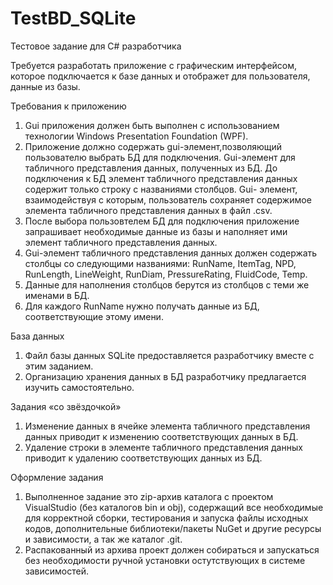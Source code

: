 # TestBD_SQLite

Тестовое задание для C# разработчика

Требуется разработать приложение с графическим интерфейсом, которое подключается к базе данных и отображет для пользователя, данные из базы.

Требования к приложению
1. Gui приложения должен быть выполнен с использованием технологии Windows Presentation Foundation (WPF).
2. Приложение должно содержать gui-элемент,позволяющий пользователю выбрать БД для подключения. Gui-элемент для табличного представления данных, полученных из БД. До подключения к БД элемент табличного представления данных содержит только строку с названиями столбцов. Gui- элемент, взаимодействуя с которым, пользователь сохраняет содержимое элемента табличного представления данных в файл .csv.
3. После выбора пользовтелем БД для подключения приложение запрашивает необходимые данные из базы и наполняет ими элемент табличного представления данных.
4. Gui-элемент табличного представления данных должен содержать столбцы со следующими названиями: RunName, ItemTag, NPD, RunLength, LineWeight, RunDiam, PressureRating, FluidCode, Temp.
5. Данные для наполнения столбцов берутся из столбцов с теми же именами в БД.
6. Для каждого RunName нужно получать данные из БД, соответствующие этому имени.

База данных
1. Файл базы данных SQLite предоставляется разработчику вместе с этим заданием.
2. Организацию хранения данных в БД разработчику предлагается изучить самостоятельно.

Задания «со звёздочкой»
1. Изменение данных в ячейке элемента табличного представления данных приводит к изменению соответствующих данных в БД.
2. Удаление строки в элементе табличного представления данных приводит к удалению соответствующих данных из БД.

Оформление задания
1. Выполненное задание это zip-архив каталога с проектом VisualStudio (без каталогов bin и obj), содержащий все необходимые для корректной сборки, тестирования и запуска файлы исходных кодов, дополнительные
библиотеки/пакеты NuGet и другие ресурсы и зависимости, а так же каталог
.git.
2. Распакованный из архива проект должен собираться и запускаться без
необходимости ручной установки остутствующих в системе зависимостей.

